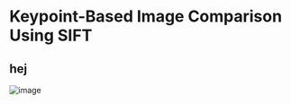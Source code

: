 # Keypoint-Based Image Comparison Using SIFT
## hej
![image](https://user-images.githubusercontent.com/41973043/210825813-ccfbeea4-85b7-409a-92d7-a831aef9c4d4.png)
